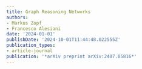 ```yaml
---
title: Graph Reasoning Networks
authors:
- Markus Zopf
- Francesco Alesiani
date: '2024-01-01'
publishDate: '2024-10-01T11:44:48.022555Z'
publication_types:
- article-journal
publication: '*arXiv preprint arXiv:2407.05816*'
---
```

